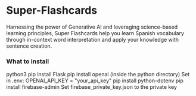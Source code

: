 # Super-Flashcards
Harnessing the power of Generative AI and leveraging science-based learning principles, Super Flashcards help you learn Spanish vocabulary through in-context word interpretation and apply your knowledge with sentence creation.

### What to install
python3
pip install Flask
pip install openai (inside the python directory)
Set in .env: OPENAI_API_KEY = "your_api_key"
pip install python-dotenv
pip install firebase-admin
Set firebase_private_key.json to the private key